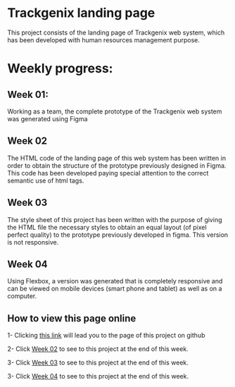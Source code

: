 # Trackgenix landing page

This project consists of the landing page of Trackgenix web system, which has been developed with human resources management purpose.


# Weekly progress:

## Week 01:

Working as a team, the complete prototype of the Trackgenix web system was generated using Figma

## Week 02

The HTML code of the landing page of this web system has been written in order to obtain the structure of the prototype previously designed in Figma. This code has been developed paying special attention to the correct semantic use of html tags.

## Week 03

The style sheet of this project has been written with the purpose of giving the HTML file the necessary styles to obtain an equal layout (of pixel perfect quality) to the prototype previously developed in figma. This version is not responsive.

## Week 04

Using Flexbox, a version was generated that is completely responsive and can be viewed on mobile devices (smart phone and tablet) as well as on a computer.

## How to view this page online

1- Clicking [this link](https://julian25.github.io/BaSP-M2022-Etapa-1) will lead you to the page of this project on github

2- Click  [Week  02](https://julian25.github.io/BaSP-M2022-Etapa-1/Semana-02) to see to this project at the end of this week.

3- Click  [Week  03](https://julian25.github.io/BaSP-M2022-Etapa-1/Semana-03) to see to this project at the end of this week.

3- Click  [Week  04](https://julian25.github.io/BaSP-M2022-Etapa-1/Semana-03) to see to this project at the end of this week.
